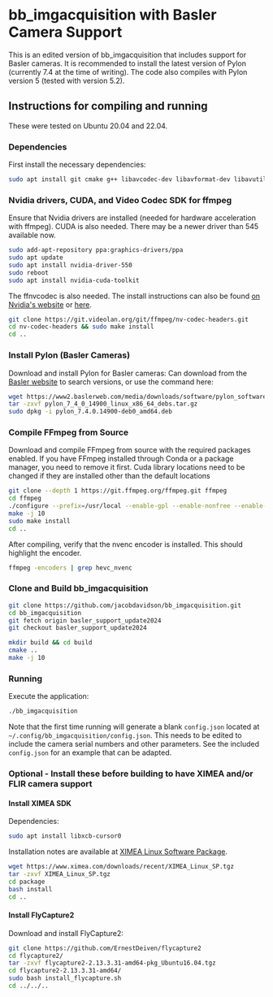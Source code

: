 # bb_imgacquisition with Basler Camera Support

This is an edited version of bb_imgacquisition that includes support for Basler cameras. It is recommended to install the latest version of Pylon (currently 7.4 at the time of writing). The code also compiles with Pylon version 5 (tested with version 5.2).

## Instructions for compiling and running

These were tested on Ubuntu 20.04 and 22.04.

### Dependencies

First install the necessary dependencies:

```bash
sudo apt install git cmake g++ libavcodec-dev libavformat-dev libavutil-dev libfmt-dev qtbase5-dev libboost-all-dev libopencv-dev libglademm-2.4-1v5 libgtkmm-2.4-dev libglademm-2.4-dev libgtkglextmm-x11-1.2-dev libfdk-aac-dev nasm libass-dev libmp3lame-dev libopus-dev libvorbis-dev libx264-dev libx265-dev libxcb-xinput0 yasm libtool libc6 libc6-dev unzip wget libnuma1 libnuma-dev
```
### Nvidia drivers, CUDA, and Video Codec SDK for ffmpeg

Ensure that Nvidia drivers are installed (needed for hardware acceleration with ffmpeg).  CUDA is also needed.  There may be a newer driver than 545 available now.

```bash
sudo add-apt-repository ppa:graphics-drivers/ppa
sudo apt update
sudo apt install nvidia-driver-550
sudo reboot
sudo apt install nvidia-cuda-toolkit
```

The ffnvcodec is also needed.  The install instructions can also be found [on Nvidia's website](https://docs.nvidia.com/video-technologies/video-codec-sdk/11.1/ffmpeg-with-nvidia-gpu/index.html#setup) or [here](https://www.cyberciti.biz/faq/how-to-install-ffmpeg-with-nvidia-gpu-acceleration-on-linux/).

```bash
git clone https://git.videolan.org/git/ffmpeg/nv-codec-headers.git
cd nv-codec-headers && sudo make install
cd ..
```


### Install Pylon (Basler Cameras)

Download and install Pylon for Basler cameras:
Can download from the [Basler website](https://www2.baslerweb.com/en/downloads/software-downloads/software-pylon-7-4-0-linux-x86-64bit-debian/) to search versions, or use the command here:
```bash
wget https://www2.baslerweb.com/media/downloads/software/pylon_software/pylon_7_4_0_14900_linux_x86_64_debs.tar.gz
tar -zxvf pylon_7_4_0_14900_linux_x86_64_debs.tar.gz 
sudo dpkg -i pylon_7.4.0.14900-deb0_amd64.deb
```

### Compile FFmpeg from Source

Download and compile FFmpeg from source with the required packages enabled. If you have FFmpeg installed through Conda or a package manager, you need to remove it first.  Cuda library locations need to be changed if they are installed other than the default locations

```bash
git clone --depth 1 https://git.ffmpeg.org/ffmpeg.git ffmpeg
cd ffmpeg
./configure --prefix=/usr/local --enable-gpl --enable-nonfree --enable-libass --enable-libfreetype --enable-zlib --enable-libmp3lame --enable-libopus --enable-libvorbis --enable-libx264 --enable-libx265 --enable-libfdk-aac --extra-libs=-lpthread --extra-libs=-lm --enable-nvenc --enable-cuda-nvcc --enable-libnpp --extra-cflags=-I/usr/local/cuda/include --extra-ldflags=-L/usr/local/cuda/lib64
make -j 10
sudo make install
cd ..
```

After compiling, verify that the nvenc encoder is installed.  This should highlight the encoder.
```bash
ffmpeg -encoders | grep hevc_nvenc
```

### Clone and Build bb_imgacquisition

```bash
git clone https://github.com/jacobdavidson/bb_imgacquisition.git
cd bb_imgacquisition
git fetch origin basler_support_update2024
git checkout basler_support_update2024

mkdir build && cd build
cmake ..
make -j 10
```

### Running

Execute the application:

```bash
./bb_imgacquisition
```

Note that the first time running will generate a blank `config.json` located at `~/.config/bb_imgacquisition/config.json`. This needs to be edited to include the camera serial numbers and other parameters. See the included `config.json` for an example that can be adapted.

### Optional - Install these before building to have XIMEA and/or FLIR camera support

#### Install XIMEA SDK

Dependencies:

```bash
sudo apt install libxcb-cursor0
```

Installation notes are available at [XIMEA Linux Software Package](https://www.ximea.com/support/wiki/apis/ximea_linux_software_package).

```bash
wget https://www.ximea.com/downloads/recent/XIMEA_Linux_SP.tgz
tar -zxvf XIMEA_Linux_SP.tgz
cd package
bash install
cd ..
```

#### Install FlyCapture2

Download and install FlyCapture2:

```bash
git clone https://github.com/ErnestDeiven/flycapture2
cd flycapture2/
tar -zxvf flycapture2-2.13.3.31-amd64-pkg_Ubuntu16.04.tgz
cd flycapture2-2.13.3.31-amd64/
sudo bash install_flycapture.sh
cd ../../..
```
